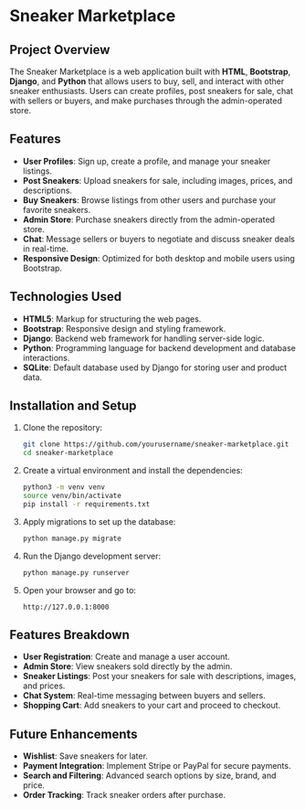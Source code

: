 # Sneaker Marketplace

## Project Overview

The Sneaker Marketplace is a web application built with **HTML**, **Bootstrap**, **Django**, and **Python** that allows users to buy, sell, and interact with other sneaker enthusiasts. Users can create profiles, post sneakers for sale, chat with sellers or buyers, and make purchases through the admin-operated store.

## Features

- **User Profiles**: Sign up, create a profile, and manage your sneaker listings.
- **Post Sneakers**: Upload sneakers for sale, including images, prices, and descriptions.
- **Buy Sneakers**: Browse listings from other users and purchase your favorite sneakers.
- **Admin Store**: Purchase sneakers directly from the admin-operated store.
- **Chat**: Message sellers or buyers to negotiate and discuss sneaker deals in real-time.
- **Responsive Design**: Optimized for both desktop and mobile users using Bootstrap.

## Technologies Used

- **HTML5**: Markup for structuring the web pages.
- **Bootstrap**: Responsive design and styling framework.
- **Django**: Backend web framework for handling server-side logic.
- **Python**: Programming language for backend development and database interactions.
- **SQLite**: Default database used by Django for storing user and product data.

## Installation and Setup

1. Clone the repository:
   ```bash
   git clone https://github.com/yourusername/sneaker-marketplace.git
   cd sneaker-marketplace
   ```

2. Create a virtual environment and install the dependencies:
   ```bash
   python3 -m venv venv
   source venv/bin/activate
   pip install -r requirements.txt
   ```

3. Apply migrations to set up the database:
   ```bash
   python manage.py migrate
   ```

4. Run the Django development server:
   ```bash
   python manage.py runserver
   ```

5. Open your browser and go to:
   ```
   http://127.0.0.1:8000
   ```

## Features Breakdown

- **User Registration**: Create and manage a user account.
- **Admin Store**: View sneakers sold directly by the admin.
- **Sneaker Listings**: Post your sneakers for sale with descriptions, images, and prices.
- **Chat System**: Real-time messaging between buyers and sellers.
- **Shopping Cart**: Add sneakers to your cart and proceed to checkout.

## Future Enhancements

- **Wishlist**: Save sneakers for later.
- **Payment Integration**: Implement Stripe or PayPal for secure payments.
- **Search and Filtering**: Advanced search options by size, brand, and price.
- **Order Tracking**: Track sneaker orders after purchase.
